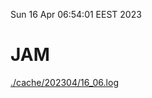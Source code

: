 Sun 16 Apr 06:54:01 EEST 2023
# JAM
<a href='./cache/202304/16_06.log'>./cache/202304/16_06.log</a>
